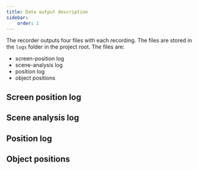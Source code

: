 ```yaml
---
title: Data output description
sidebar:
    order: 1
---
```


The recorder outputs four files with each recording. The files are stored in the `logs` folder in the project root. The files are:
- screen-position log
- scene-analysis log
- position log
- object positions

## Screen position log

## Scene analysis log

## Position log

## Object positions